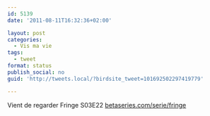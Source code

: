 ```yaml
---
id: 5139
date: '2011-08-11T16:32:36+02:00'

layout: post
categories:
  - Vis ma vie
tags:
  - tweet
format: status
publish_social: no
guid: 'http://tweets.local/?birdsite_tweet=101692502297419779'

---
```


Vient de regarder Fringe S03E22 [betaseries.com/serie/fringe](https://www.betaseries.com/serie/fringe)